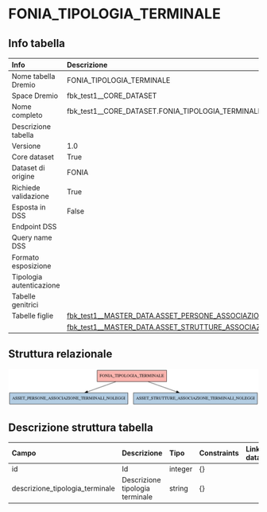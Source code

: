 # FONIA_TIPOLOGIA_TERMINALE

## Info tabella

| Info                     | Descrizione                                                                                                                                                               |
|:-------------------------|:--------------------------------------------------------------------------------------------------------------------------------------------------------------------------|
| Nome tabella Dremio      | FONIA_TIPOLOGIA_TERMINALE                                                                                                                                                 |
| Space Dremio             | fbk_test1__CORE_DATASET                                                                                                                                                   |
| Nome completo            | fbk_test1__CORE_DATASET.FONIA_TIPOLOGIA_TERMINALE                                                                                                                         |
| Descrizione tabella      |                                                                                                                                                                           |
| Versione                 | 1.0                                                                                                                                                                       |
| Core dataset             | True                                                                                                                                                                      |
| Dataset di origine       | FONIA                                                                                                                                                                     |
| Richiede validazione     | True                                                                                                                                                                      |
| Esposta in DSS           | False                                                                                                                                                                     |
| Endpoint DSS             |                                                                                                                                                                           |
| Query name DSS           |                                                                                                                                                                           |
| Formato esposizione      |                                                                                                                                                                           |
| Tipologia autenticazione |                                                                                                                                                                           |
| Tabelle genitrici        |                                                                                                                                                                           |
| Tabelle figlie           | [fbk_test1__MASTER_DATA.ASSET_PERSONE_ASSOCIAZIONE_TERMINALI_NOLEGGI](/Documentation/fbk_test1__MASTER_DATA/ASSET_PERSONE_ASSOCIAZIONE_TERMINALI_NOLEGGI/markdown.md)     |
|                          | [fbk_test1__MASTER_DATA.ASSET_STRUTTURE_ASSOCIAZIONE_TERMINALI_NOLEGGI](/Documentation/fbk_test1__MASTER_DATA/ASSET_STRUTTURE_ASSOCIAZIONE_TERMINALI_NOLEGGI/markdown.md) |

## Struttura relazionale

![FONIA_TIPOLOGIA_TERMINALE](./graph_png.png)

## Descrizione struttura tabella

| Campo                           | Descrizione                     | Tipo    | Constraints   | Linked data   | errors   |
|:--------------------------------|:--------------------------------|:--------|:--------------|:--------------|:---------|
| id                              | Id                              | integer | {}            |               | {}       |
| descrizione_tipologia_terminale | Descrizione tipologia terminale | string  | {}            |               | {}       |
